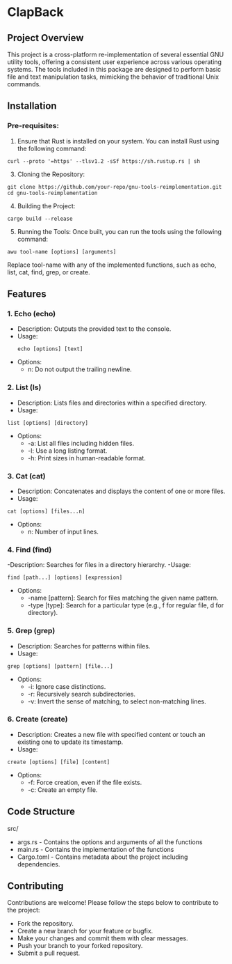 # ClapBack
## Project Overview
This project is a cross-platform re-implementation of several essential GNU utility tools, offering a consistent user experience across various operating systems. The tools included in this package are designed to perform basic file and text manipulation tasks, mimicking the behavior of traditional Unix commands.

## Installation

### Pre-requisites:
1. Ensure that Rust is installed on your system. You can install Rust using the following command:
```
curl --proto '=https' --tlsv1.2 -sSf https://sh.rustup.rs | sh
```

3. Cloning the Repository:
```
git clone https://github.com/your-repo/gnu-tools-reimplementation.git
cd gnu-tools-reimplementation
```

4. Building the Project:
```
cargo build --release
```

5. Running the Tools:
Once built, you can run the tools using the following command:
```
awu tool-name [options] [arguments]
```
Replace tool-name with any of the implemented functions, such as echo, list, cat, find, grep, or create.

## Features

### 1. Echo (echo)
- Description: Outputs the provided text to the console.
- Usage:
    ```
  echo [options] [text]
    ```
- Options:
   - n: Do not output the trailing newline.
     
### 2. List (ls)
- Description: Lists files and directories within a specified directory.
- Usage:
```
list [options] [directory]
```
- Options:
  - -a: List all files including hidden files.
  - -l: Use a long listing format.
  - -h: Print sizes in human-readable format.
    
### 3. Cat (cat)
- Description: Concatenates and displays the content of one or more files.
- Usage:
```
cat [options] [files...n]
```
- Options:
  - n: Number of input lines.
  
### 4. Find (find)
-Description: Searches for files in a directory hierarchy.
-Usage:
```
find [path...] [options] [expression]
```
- Options:
  - -name [pattern]: Search for files matching the given name pattern.
  - -type [type]: Search for a particular type (e.g., f for regular file, d for directory).

### 5. Grep (grep)
- Description: Searches for patterns within files.
- Usage:
```
grep [options] [pattern] [file...]
```
- Options:
  - -i: Ignore case distinctions.
  - -r: Recursively search subdirectories.
  - -v: Invert the sense of matching, to select non-matching lines.
  
### 6. Create (create)
- Description: Creates a new file with specified content or touch an existing one to update its timestamp.
- Usage:
```
create [options] [file] [content]
```
- Options:
  - -f: Force creation, even if the file exists.
  - -c: Create an empty file.


## Code Structure

src/
- args.rs - Contains the options and arguments of all the functions
- main.rs - Contains the implementation of the functions 
- Cargo.toml - Contains metadata about the project including dependencies. 

## Contributing

Contributions are welcome! Please follow the steps below to contribute to the project:

- Fork the repository.
- Create a new branch for your feature or bugfix.
- Make your changes and commit them with clear messages.
- Push your branch to your forked repository.
- Submit a pull request.
